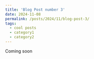 ```yaml
---
title: 'Blog Post number 3'
date: 2024-11-08
permalink: /posts/2024/11/blog-post-3/
tags:
  - cool posts
  - category1
  - category2
---
```


Coming soon 
